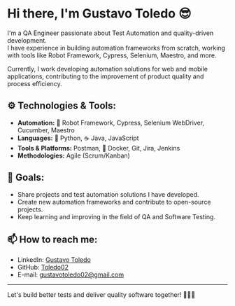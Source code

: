 # Hi there, I'm Gustavo Toledo 😎

I'm a QA Engineer passionate about Test Automation and quality-driven development.  
I have experience in building automation frameworks from scratch, working with tools like Robot Framework, Cypress, Selenium, Maestro, and more.

Currently, I work developing automation solutions for web and mobile applications, contributing to the improvement of product quality and process efficiency.

## ⚙️ Technologies & Tools:
- **Automation:** 🤖 Robot Framework, Cypress, Selenium WebDriver, Cucumber, Maestro  
- **Languages:** 🐍 Python, ☕ Java, JavaScript  
- **Tools & Platforms:** Postman, 🐳 Docker, Git, Jira, Jenkins  
- **Methodologies:** Agile (Scrum/Kanban)  

## 🎯 Goals:
- Share projects and test automation solutions I have developed.  
- Create new automation frameworks and contribute to open-source projects.  
- Keep learning and improving in the field of QA and Software Testing.  

## 📫 How to reach me:
- LinkedIn: [Gustavo Toledo](https://www.linkedin.com/in/gustavotoledo02/)  
- GitHub: [Toledo02](https://github.com/Toledo02)
- E-mail: gustavotoledo02@gmail.com

---

Let's build better tests and deliver quality software together! 🧪🔎🐞
